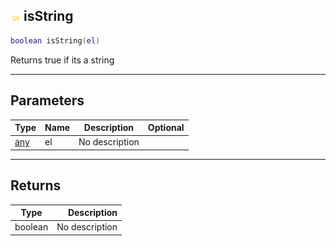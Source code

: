 ## ![shared](.gitbook/assets/shared.png) isString

```lua
boolean isString(el)
```

Returns true if its a string

------
## Parameters

| Type   | Name | Description | Optional |
| ------ | ---- | ----------- | -------: |
| [any](./readme/any/README.md) | el | No description |  |


------
## Returns

| Type   | Description |
| ------ | ----------: |
| boolean | No description |

